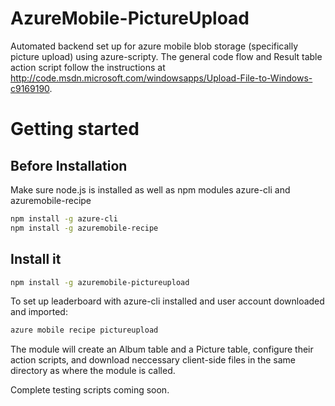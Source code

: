 AzureMobile-PictureUpload
=======================

Automated backend set up for azure mobile blob storage (specifically picture upload) using azure-scripty. 
The general code flow and Result table action script follow the instructions at http://code.msdn.microsoft.com/windowsapps/Upload-File-to-Windows-c9169190.


# Getting started
## Before Installation
Make sure node.js is installed as well as npm modules azure-cli and azuremobile-recipe
```bash
npm install -g azure-cli
npm install -g azuremobile-recipe
```

## Install it
```bash
npm install -g azuremobile-pictureupload
```

To set up leaderboard with azure-cli installed and user account downloaded and imported:
```bash
azure mobile recipe pictureupload
```

The module will create an Album table and a Picture table, configure their action scripts, and download neccessary client-side files in the same directory as where the module is called.

Complete testing scripts coming soon.
